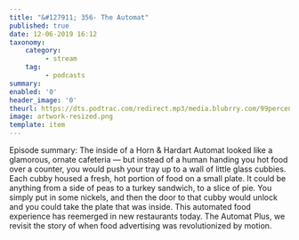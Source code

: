```yaml
---
title: "&#127911; 356- The Automat"
published: true
date: 12-06-2019 16:12
taxonomy:
    category:
         - stream
    tag:
         - podcasts
summary:
enabled: '0'
header_image: '0'
theurl: https://dts.podtrac.com/redirect.mp3/media.blubrry.com/99percentinvisible/dovetail.prxu.org/96/e8167dd5-7850-4de3-80c9-b51f39dbc087/01_356_The_Automat_pt01.mp3
image: artwork-resized.png
template: item
---
```

 
Episode summary: The inside of a Horn & Hardart Automat looked like a glamorous, ornate cafeteria — but instead of a human handing you hot food over a counter, you would push your tray up to a wall of little glass cubbies. Each cubby housed a fresh, hot portion of food on a small plate. It could be anything from a side of peas to a turkey sandwich, to a slice of pie. You simply put in some nickels, and then the door to that cubby would unlock and you could take the plate that was inside. This automated food experience has reemerged in new restaurants today. The Automat Plus, we revisit the story of when food advertising was revolutionized by motion.
